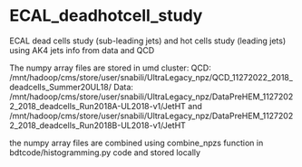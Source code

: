 # ECAL_deadhotcell_study

ECAL dead cells study (sub-leading jets) and hot cells study (leading jets) using AK4 jets info from data and QCD

The numpy array files are stored in umd cluster:
QCD: /mnt/hadoop/cms/store/user/snabili/UltraLegacy_npz/QCD_11272022_2018_deadcells_Summer20UL18/ 
Data: /mnt/hadoop/cms/store/user/snabili/UltraLegacy_npz/DataPreHEM_11272022_2018_deadcells_Run2018A-UL2018-v1/JetHT and /mnt/hadoop/cms/store/user/snabili/UltraLegacy_npz/DataPreHEM_11272022_2018_deadcells_Run2018B-UL2018-v1/JetHT

the numpy array files are combined using combine_npzs function in bdtcode/histogramming.py code and stored locally 
